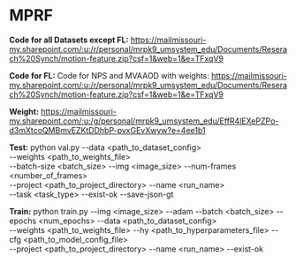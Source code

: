 # MPRF
**Code for all Datasets except FL:** https://mailmissouri-my.sharepoint.com/:u:/r/personal/mrpk9_umsystem_edu/Documents/Reserach%20Synch/motion-feature.zip?csf=1&web=1&e=TFxqV9

**Code for FL:** Code for NPS and MVAAOD with weights: https://mailmissouri-my.sharepoint.com/:u:/r/personal/mrpk9_umsystem_edu/Documents/Reserach%20Synch/motion-feature.zip?csf=1&web=1&e=TFxqV9

**Weight:** https://mailmissouri-my.sharepoint.com/:u:/g/personal/mrpk9_umsystem_edu/EffR4lEXePZPo-d3mXtcoQMBmvEZKtDDhbP-pvxGEvXwyw?e=4ee1b1
 
**Test:** python val.py --data <path_to_dataset_config> \
--weights <path_to_weights_file> \
--batch-size <batch_size> --img <image_size> --num-frames <number_of_frames> \
--project <path_to_project_directory> --name <run_name> \
--task <task_type> --exist-ok --save-json-gt

**Train:** python train.py --img <image_size> --adam --batch <batch_size> --epochs <num_epochs> --data <path_to_dataset_config> \
--weights <path_to_weights_file> --hy <path_to_hyperparameters_file> --cfg <path_to_model_config_file> \
--project <path_to_project_directory> --name <run_name> --exist-ok


